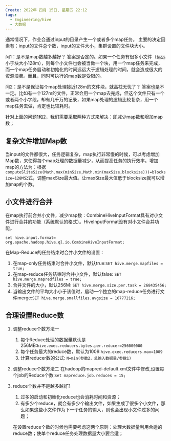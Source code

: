 ```yaml
---
Create: 2022年 四月 15日, 星期五 22:12
tags: 
  - Engineering/hive
  - 大数据
---
```

通常情况下，作业会通过input的目录产生一个或者多个map任务。
主要的决定因素有：input的文件总个数，input的文件大小，集群设置的文件块大小。


问1：是不是map数越多越好？
答案是否定的。如果一个任务有很多小文件（远远小于块大小128m），则每个小文件也会被当做一个块，用一个map任务来完成，而一个map任务启动和初始化的时间远远大于逻辑处理的时间，就会造成很大的资源浪费。而且，同时可执行的map数是受限的。

问2：是不是保证每个map处理接近128m的文件块，就高枕无忧了？
答案也是不一定。比如有一个127m的文件，正常会用一个map去完成，但这个文件只有一个或者两个小字段，却有几千万的记录，如果map处理的逻辑比较复杂，用一个map任务去做，肯定也比较耗时。

针对上面的问题1和2，我们需要采取两种方式来解决：即减少map数和增加map数；

## 复杂文件增加Map数
当input的文件都很大，任务逻辑复杂，map执行非常慢的时候，可以考虑增加Map数，来使得每个map处理的数据量减少，从而提高任务的执行效率。增加map的方法为：根据`computeSliteSize(Math.max(minSize,Math.min(maxSize,blocksize)))=blocksize=128M`公式，调整maxSize最大值。让maxSize最大值低于blocksize就可以增加map的个数。

## 小文件进行合并
在map执行前合并小文件，减少map数：CombineHiveInputFormat具有对小文件进行合并的功能（系统默认的格式）。HiveInputFormat没有对小文件合并功能。
```
set hive.input.format= org.apache.hadoop.hive.ql.io.CombineHiveInputFormat;
```

在Map-Reduce的任务结束时合并小文件的设置：
1. 在map-only任务结束时合并小文件，默认true:`SET hive.merge.mapfiles = true;`
2. 在map-reduce任务结束时合并小文件，默认false: `SET hive.merge.mapredfiles = true;`
3. 合并文件的大小，默认256M: `SET hive.merge.size.per.task = 268435456;`
4. 当输出文件的平均大小小于该值时，启动一个独立的map-reduce任务进行文件merge:`SET hive.merge.smallfiles.avgsize = 16777216;`

## 合理设置Reduce数
1. 调整reduce个数方法一
	1. 每个Reduce处理的数据量默认是256MB:`hive.exec.reducers.bytes.per.reducer=256000000`
	2. 每个任务最大的reduce数，默认为1009:`hive.exec.reducers.max=1009`
	3. 计算reducer数的公式: `N=min(参数2，总输入数据量/参数1)`

2. 调整reduce个数方法二
	在hadoop的mapred-default.xml文件中修改,设置每个job的Reduce个数:`set mapreduce.job.reduces = 15;`

3. reduce个数并不是越多越好?
	1. 过多的启动和初始化reduce也会消耗时间和资源；
	2. 有多少个reduce，就会有多少个输出文件，如果生成了很多个小文件，那么如果这些小文件作为下一个任务的输入，则也会出现小文件过多的问题；


	在设置reduce个数的时候也需要考虑这两个原则：处理大数据量利用合适的reduce数；使单个reduce任务处理数据量大小要合适；



